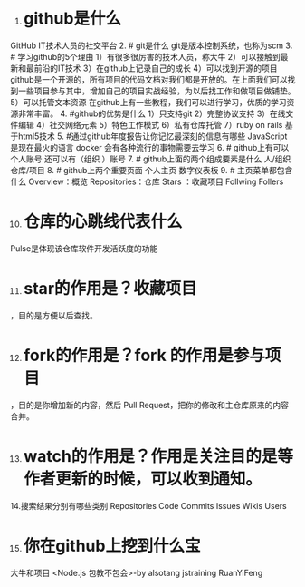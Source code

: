 
1.  # github是什么
 GitHub IT技术人员的社交平台 
2. # git是什么
git是版本控制系统，也称为scm
3. # 学习github的5个理由
1）有很多很厉害的技术人员，称大牛
2）可以接触到最新和最前沿的IT技术
3）在github上记录自己的成长
4）可以找到开源的项目
github是一个开源的，所有项目的代码文档对我们都是开放的。在上面我们可以找到一些项目参与其中，增加自己的项目实战经验，为以后找工作和做项目做铺垫。
5）可以托管文本资源
在github上有一些教程，我们可以进行学习，优质的学习资源非常丰富。 
4. #github的优势是什么
1）只支持git
2）完整协议支持
3）在线文件编辑
4）社交网络元素
5）特色工作模式
6）私有仓库托管
7）ruby on rails
基于html5技术
5. #通过github年度报告让你记忆最深刻的信息有哪些
JavaScript 是现在最火的语言
docker
会有各种流行的事物需要去学习
6. # github上有可以个人账号 还可以有（组织 ）账号
7. # github上面的两个组成要素是什么
人/组织 仓库/项目
8. # github上两个重要页面
个人主页  数字仪表板
9. # 主页菜单都包含什么   Overview：概览  Repositories：仓库  Stars ：收藏项目  Follwing  Follers      

10. # 仓库的心跳线代表什么  
Pulse是体现该仓库软件开发活跃度的功能

11. # star的作用是？收藏项目
，目的是方便以后查找。

12. # fork的作用是？fork 的作用是参与项目
，目的是你增加新的内容，然后 Pull Request，把你的修改和主仓库原来的内容合并。

13. # watch的作用是？作用是关注目的是等作者更新的时候，可以收到通知。
14.搜索结果分别有哪些类别
Repositories  Code   Commits   Issues  Wikis Users

15. # 你在github上挖到什么宝
大牛和项目
<Node.js 包教不包会>-by alsotang
jstraining  RuanYiFeng 

